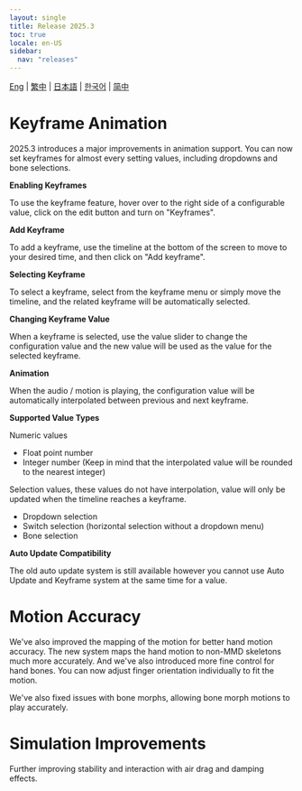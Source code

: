 ```yaml
---
layout: single
title: Release 2025.3
toc: true
locale: en-US
sidebar:
  nav: "releases"
---
```

[Eng](/dancexr/releases/2025.3) | [繁中](/tw/dancexr/releases/2025.3) | [日本語](/jp/dancexr/releases/2025.3) | [한국어](/kr/dancexr/releases/2025.3) | [简中](/zh/dancexr/releases/2025.3)

# Keyframe Animation

2025.3 introduces a major improvements in animation support. You can now set keyframes for almost every setting values, including dropdowns and bone selections. 

**Enabling Keyframes**

To use the keyframe feature, hover over to the right side of a configurable value, click on the edit button and turn on "Keyframes". 

**Add Keyframe**

To add a keyframe, use the timeline at the bottom of the screen to move to your desired time, and then click on "Add keyframe".

**Selecting Keyframe**

To select a keyframe, select from the keyframe menu or simply move the timeline, and the related keyframe will be automatically selected.

**Changing Keyframe Value**

When a keyframe is selected, use the value slider to change the configuration value and the new value will be used as the value for the selected keyframe.

**Animation**

When the audio / motion is playing, the configuration value will be automatically interpolated between previous and next keyframe.

**Supported Value Types**

Numeric values
* Float point number
* Integer number (Keep in mind that the interpolated value will be rounded to the nearest integer)

Selection values, these values do not have interpolation, value will only be updated when the timeline reaches a keyframe.
* Dropdown selection 
* Switch selection (horizontal selection without a dropdown menu)
* Bone selection

**Auto Update Compatibility**

The old auto update system is still available however you cannot use Auto Update and Keyframe system at the same time for a value.



# Motion Accuracy

We've also improved the mapping of the motion for better hand motion accuracy. The new system maps the hand motion to non-MMD skeletons much more accurately. And we've also introduced more fine control for hand bones. You can now adjust finger orientation individually to fit the motion.

We've also fixed issues with bone morphs, allowing bone morph motions to play accurately.



# Simulation Improvements

Further improving stability and interaction with air drag and damping effects.  
